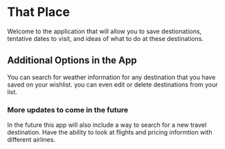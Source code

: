 # That Place

Welcome to the application that will allow you to save destionations, tentative dates to visit, and ideas of what to do at these destinations.

## Additional Options in the App

You can search for weather information for any destination that you have saved on your wishlist. you can even edit or delete destinations from your list.

### More updates to come in the future 

In the future this app will also include a way to search for a new travel destination. 
Have the ability to look at flights and pricing informtion with different airlines. 
